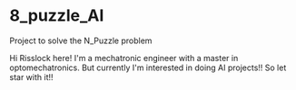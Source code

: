 # 8_puzzle_AI
Project to solve the N_Puzzle problem

Hi Risslock here! I'm a mechatronic engineer with a master in optomechatronics. But currently I'm interested in doing AI projects!! So let star with it!!
